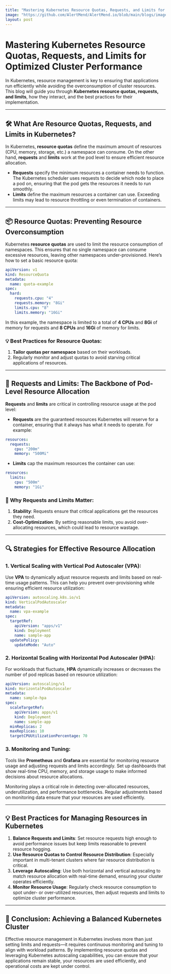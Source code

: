 ```yaml
---
title: "Mastering Kubernetes Resource Quotas, Requests, and Limits for Optimized Cluster Performance"
image: "https://github.com/AlertMend/AlertMend.io/blob/main/blogs/images/Resource_Quotas.png?raw=true"
layout: post
---
```

# **Mastering Kubernetes Resource Quotas, Requests, and Limits for Optimized Cluster Performance**

In Kubernetes, resource management is key to ensuring that applications run efficiently while avoiding the overconsumption of cluster resources. This blog will guide you through **Kubernetes resource quotas, requests, and limits**, how they interact, and the best practices for their implementation.

---

## 🛠️ **What Are Resource Quotas, Requests, and Limits in Kubernetes?**

In Kubernetes, **resource quotas** define the maximum amount of resources (CPU, memory, storage, etc.) a namespace can consume. On the other hand, **requests** and **limits** work at the pod level to ensure efficient resource allocation.

- **Requests** specify the minimum resources a container needs to function. The Kubernetes scheduler uses requests to decide which node to place a pod on, ensuring that the pod gets the resources it needs to run smoothly.
- **Limits** define the maximum resources a container can use. Exceeding limits may lead to resource throttling or even termination of containers.

---

## 📦 **Resource Quotas: Preventing Resource Overconsumption**

Kubernetes **resource quotas** are used to limit the resource consumption of namespaces. This ensures that no single namespace can consume excessive resources, leaving other namespaces under-provisioned. Here’s how to set a basic resource quota:

```yaml
apiVersion: v1
kind: ResourceQuota
metadata:
  name: quota-example
spec:
  hard:
    requests.cpu: "4"
    requests.memory: "8Gi"
    limits.cpu: "8"
    limits.memory: "16Gi"
```

In this example, the namespace is limited to a total of **4 CPUs** and **8Gi** of memory for requests and **8 CPUs** and **16Gi** of memory for limits.

### 💡 **Best Practices for Resource Quotas**:
1. **Tailor quotas per namespace** based on their workloads.
2. Regularly monitor and adjust quotas to avoid starving critical applications of resources.

---

## 🚀 **Requests and Limits: The Backbone of Pod-Level Resource Allocation**

**Requests** and **limits** are critical in controlling resource usage at the pod level:

- **Requests** are the guaranteed resources Kubernetes will reserve for a container, ensuring that it always has what it needs to operate. For example:

```yaml
resources:
  requests:
    cpu: "200m"
    memory: "500Mi"
```

- **Limits** cap the maximum resources the container can use:

```yaml
resources:
  limits:
    cpu: "500m"
    memory: "1Gi"
```

### 🌟 **Why Requests and Limits Matter**:
1. **Stability**: Requests ensure that critical applications get the resources they need.
2. **Cost-Optimization**: By setting reasonable limits, you avoid over-allocating resources, which could lead to resource wastage.

---

## 🔍 **Strategies for Effective Resource Allocation**

### 1. **Vertical Scaling with Vertical Pod Autoscaler (VPA)**:
Use **VPA** to dynamically adjust resource requests and limits based on real-time usage patterns. This can help you prevent over-provisioning while ensuring efficient resource utilization:

```yaml
apiVersion: autoscaling.k8s.io/v1
kind: VerticalPodAutoscaler
metadata:
  name: vpa-example
spec:
  targetRef:
    apiVersion: "apps/v1"
    kind: Deployment
    name: sample-app
  updatePolicy:
    updateMode: "Auto"
```

### 2. **Horizontal Scaling with Horizontal Pod Autoscaler (HPA)**:
For workloads that fluctuate, **HPA** dynamically increases or decreases the number of pod replicas based on resource utilization:

```yaml
apiVersion: autoscaling/v1
kind: HorizontalPodAutoscaler
metadata:
  name: sample-hpa
spec:
  scaleTargetRef:
    apiVersion: apps/v1
    kind: Deployment
    name: sample-app
  minReplicas: 2
  maxReplicas: 10
  targetCPUUtilizationPercentage: 70
```

### 3. **Monitoring and Tuning**:
Tools like **Prometheus** and **Grafana** are essential for monitoring resource usage and adjusting requests and limits accordingly. Set up dashboards that show real-time CPU, memory, and storage usage to make informed decisions about resource allocations.

Monitoring plays a critical role in detecting over-allocated resources, underutilization, and performance bottlenecks. Regular adjustments based on monitoring data ensure that your resources are used efficiently.

---

## 💡 **Best Practices for Managing Resources in Kubernetes**

1. **Balance Requests and Limits**: Set resource requests high enough to avoid performance issues but keep limits reasonable to prevent resource hogging.
2. **Use Resource Quotas to Control Resource Distribution**: Especially important in multi-tenant clusters where fair resource distribution is critical.
3. **Leverage Autoscaling**: Use both horizontal and vertical autoscaling to match resource allocation with real-time demand, ensuring your cluster operates efficiently.
4. **Monitor Resource Usage**: Regularly check resource consumption to spot under- or over-utilized resources, then adjust requests and limits to optimize cluster performance.

---

## 🎯 **Conclusion: Achieving a Balanced Kubernetes Cluster**

Effective resource management in Kubernetes involves more than just setting limits and requests—it requires continuous monitoring and tuning to align with workload patterns. By implementing resource quotas and leveraging Kubernetes autoscaling capabilities, you can ensure that your applications remain stable, your resources are used efficiently, and operational costs are kept under control.



